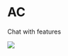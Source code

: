 # AC
Chat with features

![ ](https://app.buddy.works/efim999/ac/pipelines/pipeline/263411/badge.svg?token=59190e75c1cae0ef8c4f647f1bdd6f66d29a3f7c1f77a3bf073399db9da0e1fd)
